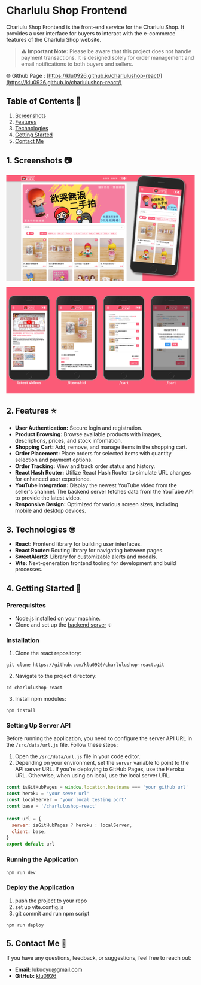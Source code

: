 # Charlulu Shop Frontend

Charlulu Shop Frontend is the front-end service for the Charlulu Shop. It provides a user interface for buyers to interact with the e-commerce features of the Charlulu Shop website.

> **⚠️ Important Note:** Please be aware that this project does not handle payment transactions. It is designed solely for order management and email notifications to both buyers and sellers.

🌐 Github Page : [https://klu0926.github.io/charlulushop-react/](https://klu0926.github.io/charlulushop-react/)


## Table of Contents 📖

1. [Screenshots](#1-screenshots-)
2. [Features](#2-features-%EF%B8%8F)
3. [Technologies](#3-technologies-)
4. [Getting Started](#4-getting-started-)
5. [Contact Me](#5-contact-me-)

## 1. Screenshots 📷

![cover](/public/images/readme-cover.png)

![pictures](/public/images/readme-page.png)

## 2. Features ⭐️

- **User Authentication:** Secure login and registration.
- **Product Browsing:** Browse available products with images, descriptions, prices, and stock information.
- **Shopping Cart:** Add, remove, and manage items in the shopping cart.
- **Order Placement:** Place orders for selected items with quantity selection and payment options.
- **Order Tracking:** View and track order status and history.
- **React Hash Router:** Utilize React Hash Router to simulate URL changes for enhanced user experience.
- **YouTube Integration:** Display the newest YouTube video from the seller's channel. The backend server fetches data from the YouTube API to provide the latest video.
- **Responsive Design:** Optimized for various screen sizes, including mobile and desktop devices.

## 3. Technologies 🤓

- **React:** Frontend library for building user interfaces.
- **React Router:** Routing library for navigating between pages.
- **SweetAlert2:** Library for customizable alerts and modals.
- **Vite:** Next-generation frontend tooling for development and build processes.

## 4. Getting Started 🚀

### Prerequisites

- Node.js installed on your machine.
- Clone and set up the [backend server](https://github.com/klu0926/charlulushop-backend) <-

### Installation

1. Clone the react repository:

```
git clone https://github.com/klu0926/charlulushop-react.git
```

2. Navigate to the project directory:

```
cd charlulushop-react

```

3. Install npm modules:

```
npm install
```

### Setting Up Server API

Before running the application, you need to configure the server API URL in the `/src/data/url.js` file. Follow these steps:

1. Open the `/src/data/url.js` file in your code editor.
2. Depending on your environment, set the `server` variable to point to the API server URL. If you're deploying to GitHub Pages, use the Heroku URL. Otherwise, when using on local, use the local server URL.

```javascript
const isGitHubPages = window.location.hostname === 'your github url'
const heroku = 'your sever url'
const localServer = 'your local testing port'
const base = '/charlulushop-react'

const url = {
  server: isGitHubPages ? heroku : localServer,
  client: base,
}
export default url
```

### Running the Application

```
npm run dev
```

### Deploy the Application

1. push the project to your repo
2. set up vite.config.js
3. git commit and run npm script

```
npm run deploy
```

## 5. Contact Me 👋

If you have any questions, feedback, or suggestions, feel free to reach out:

- **Email:** [lukuoyu@gmail.com](mailto:your.email@example.com)
- **GitHub:** [klu0926](https://github.com/klu0926)
